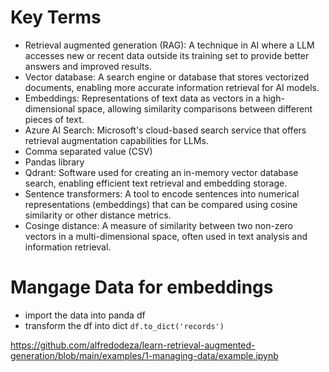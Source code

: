 # Key Terms
- Retrieval augmented generation (RAG): A technique in AI where a LLM accesses new or recent data outside its training set to provide better answers and improved results.
- Vector database: A search engine or database that stores vectorized documents, enabling more accurate information retrieval for AI models.
- Embeddings: Representations of text data as vectors in a high-dimensional space, allowing similarity comparisons between different pieces of text.
- Azure AI Search: Microsoft's cloud-based search service that offers retrieval augmentation capabilities for LLMs.
- Comma separated value (CSV)
- Pandas library
- Qdrant: Software used for creating an in-memory vector database search, enabling efficient text retrieval and embedding storage.
- Sentence transformers: A tool to encode sentences into numerical representations (embeddings) that can be compared using cosine similarity or other distance metrics.
- Cosinge distance: A measure of similarity between two non-zero vectors in a multi-dimensional space, often used in text analysis and information retrieval.

# Mangage Data for embeddings
- import the data into panda df
- transform the df into dict ```df.to_dict('records')```

https://github.com/alfredodeza/learn-retrieval-augmented-generation/blob/main/examples/1-managing-data/example.ipynb

# 
